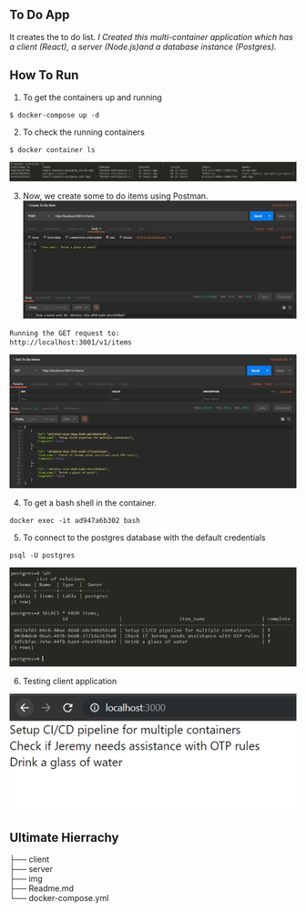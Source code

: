 ## To Do App
It creates the to do list.
*I Created this multi-container application which has a client (React), a server (Node.js)and a database instance (Postgres).*

## How To Run
1. To get the containers up and running
```
$ docker-compose up -d
```

2. To check the running containers
```
$ docker container ls
```
![running containers](img/1.png)

3. Now, we create some to do items using Postman. 
![creating items](img/2.png)
 ```
 Running the GET request to:
 http://localhost:3001/v1/items
 ```
![creating more items](img/3.png)

4. To get a bash shell in the container.
 ```
 docker exec -it ad947a6b302 bash
 ```
 
5. To connect to the postgres database with the default credentials
 ```
psql -U postgres
```
![check Table Exist](img/4.png)

6. Testing client application

![Client application](img/5.png)


## Ultimate Hierrachy

├── client<br>
├── server<br>
├── img<br>
├── Readme.md<br>
└── docker-compose.yml<br>
